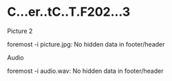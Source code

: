 # C...er..tC..T.F202...3


Picture 2

foremost -i picture.jpg: No hidden data in footer/header

Audio

foremost -i audio.wav: No hidden data in footer/header

